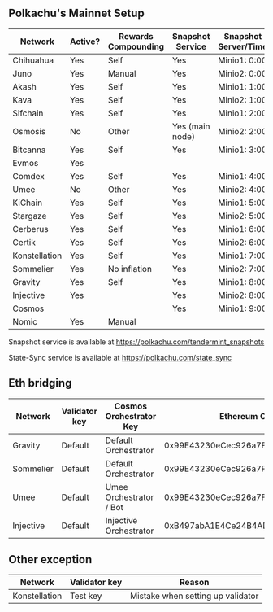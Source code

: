 ## Polkachu's Mainnet Setup

| Network       | Active? | Rewards Compounding | Snapshot Service | Snapshot Server/Time | Tenderduty | RPC | State Sync | Backup Server | Restake |
| ------------- | ------- | ------------------- | ---------------- | -------------------- | ---------- | --- | ---------- | ------------- | ------- |
| Chihuahua     | Yes     | Self                | Yes              | Minio1: 0:00         | Yes        | Yes | Yes        | Yes           | Yes     |
| Juno          | Yes     | Manual              | Yes              | Minio2: 0:00         | Yes        | Yes | Yes        | Yes           | Yes (x) |
| Akash         | Yes     | Self                | Yes              | Minio1: 1:00         | Yes        | Yes | NOOOOOO!   | Yes           |         |
| Kava          | Yes     | Self                | Yes              | Minio2: 1:00         | Yes        | Yes | Yes        | Yes           | Yes     |
| Sifchain      | Yes     | Self                | Yes              | Minio1: 2:00         | Yes        | Yes | Yes        | Yes           | Yes     |
| Osmosis       | No      | Other               | Yes (main node)  | Minio2: 2:00         | No need    | Yes | Yes        | NOOOOOO!      |         |
| Bitcanna      | Yes     | Self                | Yes              | Minio1: 3:00         | Yes        | Yes | Yes        | Yes           | Yes     |
| Evmos         | Yes     |                     |                  |                      |            |     |            |               | Yes     |
| Comdex        | Yes     | Self                | Yes              | Minio1: 4:00         | Yes        | Yes | Yes        | Yes           | Yes     |
| Umee          | No      | Other               | Yes              | Minio2: 4:00         | No need    | Yes | Yes        | Yes           |         |
| KiChain       | Yes     | Self                | Yes              | Minio1: 5:00         | Yes        | Yes | Yes        | Yes           | Yes     |
| Stargaze      | Yes     | Self                | Yes              | Minio2: 5:00         | Yes        | Yes | Yes        | Yes           |         |
| Cerberus      | Yes     | Self                | Yes              | Minio1: 6:00         | Yes        | Yes | Yes        | Yes           | Yes (x) |
| Certik        | Yes     | Self                | Yes              | Minio2: 6:00         | Yes        | Yes | Yes        | Yes           |         |
| Konstellation | Yes     | Self                | Yes              | Minio1: 7:00         | Yes        | Yes | Yes        | Yes           | Yes     |
| Sommelier     | Yes     | No inflation        | Yes              | Minio2: 7:00         | Yes        | Yes | Yes        | Yes           |         |
| Gravity       | Yes     | Self                | Yes              | Minio1: 8:00         | Yes        | Yes | Yes        | Yes           | Yes (x) |
| Injective     | Yes     |                     | Yes              | Minio2: 8:00         | Yes        | Yes | Yes        | Yes           |         |
| Cosmos        |         |                     | Yes              | Minio1: 9:00         |            | Yes | Yes        | Yes           |         |
| Nomic         | Yes     | Manual              |                  |                      |            |     |            |               |         |

Snapshot service is available at https://polkachu.com/tendermint_snapshots

State-Sync service is available at https://polkachu.com/state_sync

## Eth bridging

| Network   | Validator key | Cosmos Orchestrator Key | Ethereum Orchestrator Key                  |
| --------- | ------------- | ----------------------- | ------------------------------------------ |
| Gravity   | Default       | Default Orchestrator    | 0x99E43230eCec926a7FFc2E4CD22153494D5a84a3 |
| Sommelier | Default       | Default Orchestrator    | 0x99E43230eCec926a7FFc2E4CD22153494D5a84a3 |
| Umee      | Default       | Umee Orchestrator / Bot | 0x99E43230eCec926a7FFc2E4CD22153494D5a84a3 |
| Injective | Default       | Injective Orchestrator  | 0xB497abA1E4Ce24B4ADc2E16Ded30387042B881B7 |

## Other exception

| Network       | Validator key | Reason                            |
| ------------- | ------------- | --------------------------------- |
| Konstellation | Test key      | Mistake when setting up validator |
